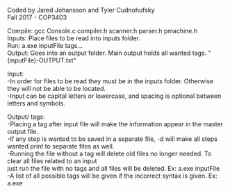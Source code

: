 Coded by Jared Johansson and Tyler Cudnohufsky  
Fall 2017 - COP3403  

Compile: gcc Console.c compiler.h scanner.h parser.h pmachine.h  
Inputs: Place files to be read into inputs folder.  
Run: a.exe inputFile tags...  
Output: Goes into an output folder. Main output holds all wanted tags. "(inputFile)-OUTPUT.txt"  

Input:  
-In order for files to be read they must be in the inputs folder. Otherwise they will not be able to be located.  
-Input can be capital letters or lowercase, and spacing is optional between letters and symbols.   

Output/ tags:  
-Placing a tag after input file will make the information appear in the master output file.   
-If any step is wanted to be saved in a separate file, -d will make all steps wanted print to separate files as well.  
-Running the file without a tag will delete old files no longer needed. To clear all files related to an input  
just run the file with no tags and all files will be deleted. Ex: a.exe inputFile  
-A list of all possible tags will be given if the incorrect syntax is given. Ex: a.exe  


